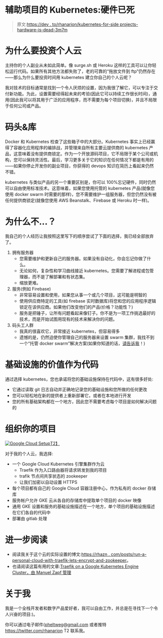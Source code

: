 # 辅助项目的 Kubernetes:硬件已死

> 原文:[https://dev . to/rhanarion/kubernetes-for-side projects-hardware-is-dead-3m7m](https://dev.to/rhanarion/kubernetes-for-sideprojects-hardware-is-dead-3m7m)

# [](#why-invest-in-a-personal-cloud)为什么要投资个人云

主持你的个人副业从未如此简单。像 surge.sh 或 Heroku 这样的工具可以让你轻松运行代码。如果所有其他方法都失败了，老的可靠的“拖放文件到 ftp”仍然存在——那么为什么要投资时间用 kubernetes 建立你自己的个人云呢？

我对技术的目标通常是找到一个令人厌烦的设置，因为我很了解它，可以专注于交付新功能。为此，设置需要经得起未来的考验(因此它可以持续工作很长时间)，通用(因此我可以将其用于广泛的应用程序，而不需要为每个项目切换)，并且不局限于任何公司或产品。

# [](#docker-amp-kubernetes)码头&库

Docker 和 Kubernetes 检查了这些箱子中的大部分。Kubernetes 事实上已经赢得了容器化应用程序的编排战，并管理来自所有主要云提供商的 kubernetes 产品，这意味着没有提供商锁定。作为一个开放源码项目，它不局限于某个公司或机构，您可以保持灵活性。最后，学习更多关于它的知识在任何情况下都是有用的——如果你停止开发你的副业项目，你获得的 devops 知识在简历上看起来仍然不错。

kubernetes 与类似产品的另一个重要区别是，你可以 100%忘记硬件，同时仍然可以自由使用标准技术。这意味着，如果您使用托管的 kubernetes 产品(就像您使用 docker swarm 时需要的那样)，您不需要维护一组服务器，但您仍然没有被任何提供商锁定(就像您使用 AWS Beanstalk、Firebase 或 Heroku 时一样)。

# [](#why-not)为什么不...？

我自己的个人经历让我按照这里写下的顺序尝试了下面的选择，我已经全部放弃了。

1.  拥有服务器
    *   您需要维护和更新自己的服务器。如果没有自动化，你会忘记你做了什么。
    *   无论如何，复杂性和学习曲线接近 kubernetes。您需要了解进程或包管理器，而不是了解部署和有状态集。
    *   缩放更难。
2.  服务(例如 Firebase)
    *   非常容易设置和使用，如果您从事一个或几个项目，这可能是明智的
    *   使用供应商特定的工具(如 firebase 实时数据库)将您和您的应用程序逻辑锁定在该供应商。如果他们改变他们的产品(价格？功能性？)
    *   服务是把锤子，让所有问题看起来像钉子。你不是为一项工作挑选最好的技术，而是开始试图用现有的技术来解决你的问题。
3.  码头工人群
    *   我真的很喜欢它，非常接近 kubernetes，但容易得多
    *   遗憾的是，仍然迫使你管理自己的服务器来设置 swarm 集群，我找不到一个“托管 docker swarm”解决方案(如果你知道的话，[请告诉我](mailto:pheltweg@gmail.com)！)

# [](#the-value-of-infrastructure-as-code)基础设施的价值作为代码

通过选择 kubernetes，您也承诺将您的基础设施保持在代码中，这有很多好处:

*   它通过读取 git 日志自动并正确地记录您的基础设施和您所做的任何更改
*   您可以轻松地在新的提供者上重新部署它，或者在本地进行开发
*   您的所有基础架构都在一个地方，因此您不需要考虑每个项目是如何解决问题的

# [](#organizing-your-projects)组织你的项目

[![Google Cloud Setup](../Images/2d81dd2f2e76f35a1ba36aeab344fe1c.png)T2】](https://res.cloudinary.com/practicaldev/image/fetch/s--NXShnnWY--/c_limit%2Cf_auto%2Cfl_progressive%2Cq_auto%2Cw_880/https://rhazn.com/img/posts/kubernetes-for-sideprojects-hardware-is-dead/google-cloud-setup.svg)

对于我的个人云，我选择:

*   一个 Google Cloud Kubernetes 引擎集群作为云
    *   Traefik 作为入口路由器将请求转发到我的项目
    *   trafik 节点间共享状态的 zookeeper
    *   让我们加密以自动设置 HTTPS
*   每个项目都有自己的 Google Cloud 容器注册中心，作为私有的 docker 存储库
*   服务帐户允许 GKE 云从各自的存储库中提取单个项目的 docker 映像
*   通用 GKE 设置和服务的基础设施描述在一个地方，单个项目的基础设施描述在它们各自的代码中
*   部署由 gitlab 处理

# [](#further-reading)进一步阅读

*   阅读我关于这个云的实际设置的博文:[https://rhazn . com/posts/run-a-personal-cloud-with-traefik-lets-encrypt-and-zookeeper](https://rhazn.com/posts/run-a-personal-cloud-with-traefik-lets-encrypt-and-zookeeper)。
*   也请阅读这篇有用的文章:[Traefik on a Google Kubernetes Engine Cluster，由 Manuel Zapf 管理](https://medium.com/google-cloud/traefik-on-a-google-kubernetes-engine-cluster-managed-by-terraform-ad871be8ee26)

# [](#about-me)关于我

我是一个全栈开发者和数字产品爱好者，我可以自由工作，并总是在寻找下一个令人兴奋的项目:)。

你可以通过电子邮件(pheltweg@gmail.com 或者推特 https://twitter.com/rhanarion T2 联系我。